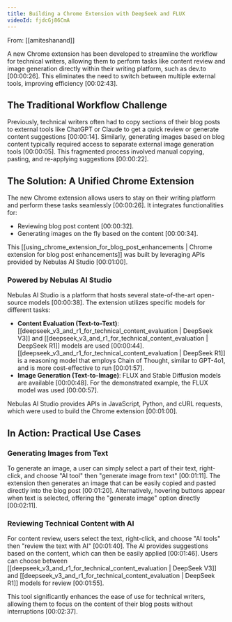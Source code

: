 ```yaml
---
title: Building a Chrome Extension with DeepSeek and FLUX
videoId: fjdcGj86CmA
---
```


From: [[amiteshanand]] <br/> 

A new Chrome extension has been developed to streamline the workflow for technical writers, allowing them to perform tasks like content review and image generation directly within their writing platform, such as dev.to <a class="yt-timestamp" data-t="00:00:26">[00:00:26]</a>. This eliminates the need to switch between multiple external tools, improving efficiency <a class="yt-timestamp" data-t="00:02:43">[00:02:43]</a>.

## The Traditional Workflow Challenge

Previously, technical writers often had to copy sections of their blog posts to external tools like ChatGPT or Claude to get a quick review or generate content suggestions <a class="yt-timestamp" data-t="00:00:14">[00:00:14]</a>. Similarly, generating images based on blog content typically required access to separate external image generation tools <a class="yt-timestamp" data-t="00:00:05">[00:00:05]</a>. This fragmented process involved manual copying, pasting, and re-applying suggestions <a class="yt-timestamp" data-t="00:00:22">[00:00:22]</a>.

## The Solution: A Unified Chrome Extension

The new Chrome extension allows users to stay on their writing platform and perform these tasks seamlessly <a class="yt-timestamp" data-t="00:00:26">[00:00:26]</a>. It integrates functionalities for:
*   Reviewing blog post content <a class="yt-timestamp" data-t="00:00:32">[00:00:32]</a>.
*   Generating images on the fly based on the content <a class="yt-timestamp" data-t="00:00:34">[00:00:34]</a>.

This [[using_chrome_extension_for_blog_post_enhancements | Chrome extension for blog post enhancements]] was built by leveraging APIs provided by Nebulas AI Studio <a class="yt-timestamp" data-t="00:01:00">[00:01:00]</a>.

### Powered by Nebulas AI Studio

Nebulas AI Studio is a platform that hosts several state-of-the-art open-source models <a class="yt-timestamp" data-t="00:00:38">[00:00:38]</a>. The extension utilizes specific models for different tasks:
*   **Content Evaluation (Text-to-Text)**: [[deepseek_v3_and_r1_for_technical_content_evaluation | DeepSeek V3]] and [[deepseek_v3_and_r1_for_technical_content_evaluation | DeepSeek R1]] models are used <a class="yt-timestamp" data-t="00:00:44">[00:00:44]</a>. [[deepseek_v3_and_r1_for_technical_content_evaluation | DeepSeek R1]] is a reasoning model that employs Chain of Thought, similar to GPT-4o1, and is more cost-effective to run <a class="yt-timestamp" data-t="00:01:57">[00:01:57]</a>.
*   **Image Generation (Text-to-Image)**: FLUX and Stable Diffusion models are available <a class="yt-timestamp" data-t="00:00:48">[00:00:48]</a>. For the demonstrated example, the FLUX model was used <a class="yt-timestamp" data-t="00:00:57">[00:00:57]</a>.

Nebulas AI Studio provides APIs in JavaScript, Python, and cURL requests, which were used to build the Chrome extension <a class="yt-timestamp" data-t="00:01:00">[00:01:00]</a>.

## In Action: Practical Use Cases

### Generating Images from Text

To generate an image, a user can simply select a part of their text, right-click, and choose "AI tool" then "generate image from text" <a class="yt-timestamp" data-t="00:01:11">[00:01:11]</a>. The extension then generates an image that can be easily copied and pasted directly into the blog post <a class="yt-timestamp" data-t="00:01:20">[00:01:20]</a>. Alternatively, hovering buttons appear when text is selected, offering the "generate image" option directly <a class="yt-timestamp" data-t="00:02:11">[00:02:11]</a>.

### Reviewing Technical Content with AI

For content review, users select the text, right-click, and choose "AI tools" then "review the text with AI" <a class="yt-timestamp" data-t="00:01:40">[00:01:40]</a>. The AI provides suggestions based on the content, which can then be easily applied <a class="yt-timestamp" data-t="00:01:46">[00:01:46]</a>. Users can choose between [[deepseek_v3_and_r1_for_technical_content_evaluation | DeepSeek V3]] and [[deepseek_v3_and_r1_for_technical_content_evaluation | DeepSeek R1]] models for review <a class="yt-timestamp" data-t="00:01:55">[00:01:55]</a>.

This tool significantly enhances the ease of use for technical writers, allowing them to focus on the content of their blog posts without interruptions <a class="yt-timestamp" data-t="00:02:37">[00:02:37]</a>.
